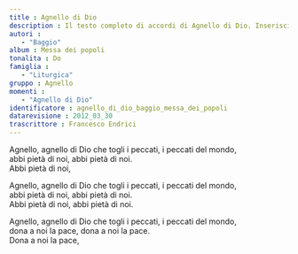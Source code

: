 ```yaml
--- 
title : Agnello di Dio
description : Il testo completo di accordi di Agnello di Dio. Inseriscila nel tuo canzoniere!
autori : 
   - "Baggio"
album : Messa dei popoli
tonalita : Do
famiglia : 
   - "Liturgica"
gruppo : Agnello
momenti : 
   - "Agnello di Dio"
identificatore : agnello_di_dio_baggio_messa_dei_popoli
datarevisione : 2012_03_30
trascrittore : Francesco Endrici
--- 
```




Agnello, agnello di Dio 
che togli i peccati, i peccati del mondo,  
abbi pietà di noi,  abbi pietà di noi.  
Abbi pietà di noi,  


Agnello, agnello di Dio 
che togli i peccati, i peccati del mondo,  
abbi pietà di noi,  abbi pietà di noi.  
Abbi pietà di noi,  abbi pietà di noi.  


Agnello, agnello di Dio 
che togli i peccati, i peccati del mondo,  
dona a noi la pace,  dona a noi la pace.  
Dona a noi la pace,  


